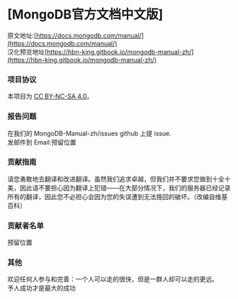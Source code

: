 
#  [MongoDB官方文档中文版]


原文地址:[https://docs.mongodb.com/manual/](https://docs.mongodb.com/manual/)    
汉化预览地址[https://hbn-king.gitbook.io/mongodb-manual-zh/](https://hbn-king.gitbook.io/mongodb-manual-zh/)

### 项目协议

本项目为 [CC BY-NC-SA 4.0](https://creativecommons.org/licenses/by-nc-sa/4.0/deed.zh)。

### 报告问题  
在我们的 MongoDB-Manual-zh/issues github 上提 issue.  
发邮件到 Email:预留位置    

### 贡献指南  
请您勇敢地去翻译和改进翻译。虽然我们追求卓越，但我们并不要求您做到十全十美，因此请不要担心因为翻译上犯错——在大部分情况下，我们的服务器已经记录所有的翻译，因此您不必担心会因为您的失误遭到无法挽回的破坏。（改编自维基百科）  

 ### 贡献者名单
 
 预留位置
 
 ### 其他
 欢迎任何人参与和完善：一个人可以走的很快，但是一群人却可以走的更远。  
予人成功才是最大的成功  


